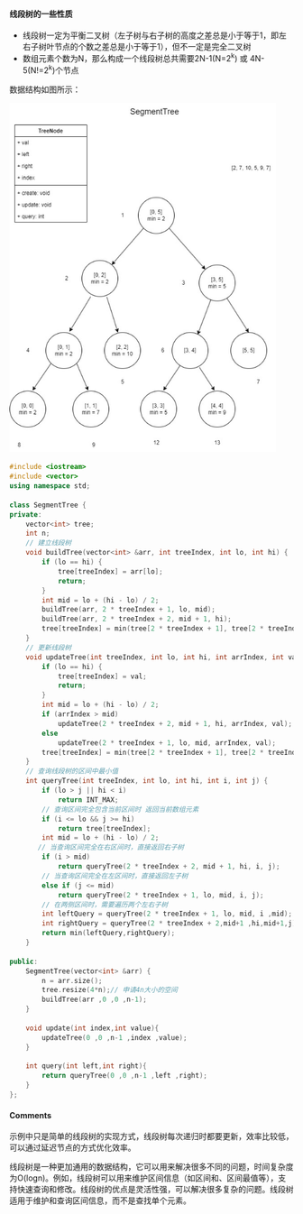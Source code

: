 #### 线段树的一些性质

- 线段树一定为平衡二叉树（左子树与右子树的高度之差总是小于等于1，即左右子树叶节点的个数之差总是小于等于1），但不一定是完全二叉树
- 数组元素个数为N，那么构成一个线段树总共需要2N-1(N=2<sup>k</sup>) 或 4N-5(N!=2<sup>k</sup>)个节点

数据结构如图所示：

<img src="..\..\pic\SegmentTree.jpg" style="zoom:80%;" />

```c++
#include <iostream>
#include <vector>
using namespace std;

class SegmentTree {
private:
    vector<int> tree;
    int n;
	// 建立线段树
    void buildTree(vector<int> &arr, int treeIndex, int lo, int hi) {
        if (lo == hi) {
            tree[treeIndex] = arr[lo];
            return;
        }
        int mid = lo + (hi - lo) / 2;
        buildTree(arr, 2 * treeIndex + 1, lo, mid);
        buildTree(arr, 2 * treeIndex + 2, mid + 1, hi);
        tree[treeIndex] = min(tree[2 * treeIndex + 1], tree[2 * treeIndex + 2]);
    }
	// 更新线段树
    void updateTree(int treeIndex, int lo, int hi, int arrIndex, int val) {
        if (lo == hi) {
            tree[treeIndex] = val;
            return;
        }
        int mid = lo + (hi - lo) / 2;
        if (arrIndex > mid)
            updateTree(2 * treeIndex + 2, mid + 1, hi, arrIndex, val);
        else
            updateTree(2 * treeIndex + 1, lo, mid, arrIndex, val);
        tree[treeIndex] = min(tree[2 * treeIndex + 1], tree[2 * treeIndex + 2]);
    }
	// 查询线段树的区间中最小值
    int queryTree(int treeIndex, int lo, int hi, int i, int j) {
        if (lo > j || hi < i)
            return INT_MAX;
        // 查询区间完全包含当前区间时 返回当前数组元素
        if (i <= lo && j >= hi)
            return tree[treeIndex];
        int mid = lo + (hi - lo) / 2;
       // 当查询区间完全在右区间时，直接返回右子树
        if (i > mid)
            return queryTree(2 * treeIndex + 2, mid + 1, hi, i, j);
        // 当查询区间完全在左区间时，直接返回左子树
        else if (j <= mid)
            return queryTree(2 * treeIndex + 1, lo, mid, i, j);
        // 在两侧区间时，需要遍历两个左右子树
        int leftQuery = queryTree(2 * treeIndex + 1, lo, mid, i ,mid);
        int rightQuery = queryTree(2 * treeIndex + 2,mid+1 ,hi,mid+1,j);
        return min(leftQuery,rightQuery);
    }

public:
    SegmentTree(vector<int> &arr) {
        n = arr.size();
        tree.resize(4*n);// 申请4n大小的空间
        buildTree(arr ,0 ,0 ,n-1);
    }

    void update(int index,int value){
        updateTree(0 ,0 ,n-1 ,index ,value);
    }

    int query(int left,int right){
        return queryTree(0 ,0 ,n-1 ,left ,right);
    }
};
```

#### Comments

示例中只是简单的线段树的实现方式，线段树每次递归时都要更新，效率比较低，可以通过延迟节点的方式优化效率。

线段树是一种更加通用的数据结构，它可以用来解决很多不同的问题，时间复杂度为O(logn)。例如，线段树可以用来维护区间信息（如区间和、区间最值等），支持快速查询和修改。线段树的优点是灵活性强，可以解决很多复杂的问题。线段树适用于维护和查询区间信息，而不是查找单个元素。

